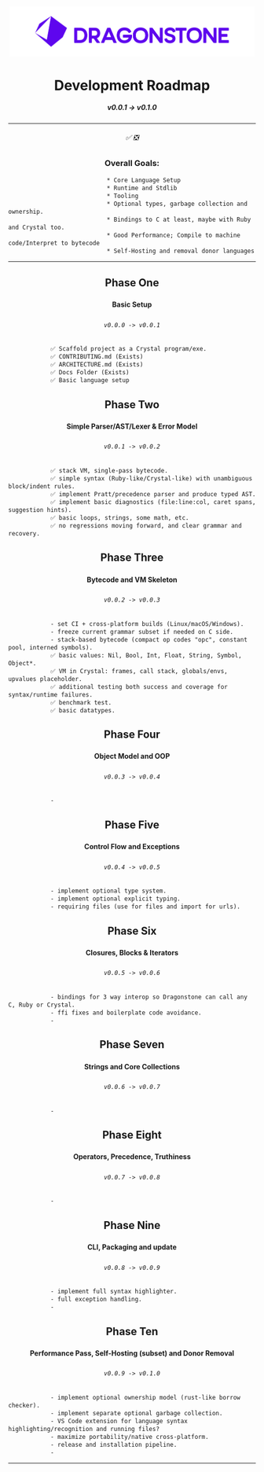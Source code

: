 <p align="center">
    <div align="center">
        <img src="./docs/0_Index/logos/Dragonstone-Logo-Full.png" width="500"/>
    </div>
</p>

<h1 style="text-align:center;">         Development Roadmap             </h1>
<h5 style="text-align:center;">          v0.0.1 -> v0.1.0               </h2>


---

<h6 style="text-align:center;">                ✅ ❎                   </h3>

<h3 style="text-align:center;">         Overall Goals:                  </h3>

```
                            * Core Language Setup
                            * Runtime and Stdlib
                            * Tooling
                            * Optional types, garbage collection and ownership.
                            * Bindings to C at least, maybe with Ruby and Crystal too.
                            * Good Performance; Compile to machine code/Interpret to bytecode
                            * Self-Hosting and removal donor languages
```

---

###     <h2 style="text-align:center;">         Phase One
#####   <h4 style="text-align:center;">         Basic Setup
#####   <h6 style="text-align:center;">         `v0.0.0 -> v0.0.1`

```
            ✅ Scaffold project as a Crystal program/exe.
            ✅ CONTRIBUTING.md (Exists)
            ✅ ARCHITECTURE.md (Exists)
            ✅ Docs Folder (Exists)
            ✅ Basic language setup
```

###     <h2 style="text-align:center;">         Phase Two
#####   <h4 style="text-align:center;">         Simple Parser/AST/Lexer & Error Model
#####   <h6 style="text-align:center;">         `v0.0.1 -> v0.0.2`

```
            ✅ stack VM, single-pass bytecode.
            ✅ simple syntax (Ruby-like/Crystal-like) with unambiguous block/indent rules.
            ✅ implement Pratt/precedence parser and produce typed AST.
            ✅ implement basic diagnostics (file:line:col, caret spans, suggestion hints).
            ✅ basic loops, strings, some math, etc.
            ✅ no regressions moving forward, and clear grammar and recovery. 
```

###     <h2 style="text-align:center;">         Phase Three
#####   <h4 style="text-align:center;">         Bytecode and VM Skeleton
#####   <h6 style="text-align:center;">         `v0.0.2 -> v0.0.3`

```
            - set CI + cross-platform builds (Linux/macOS/Windows).
            - freeze current grammar subset if needed on C side.
            - stack-based bytecode (compact op codes "opc", constant pool, interned symbols).
            ✅ basic values: Nil, Bool, Int, Float, String, Symbol, Object*.
            ✅ VM in Crystal: frames, call stack, globals/envs, upvalues placeholder.
            ✅ additional testing both success and coverage for syntax/runtime failures.
            ✅ benchmark test.
            ✅ basic datatypes.
```

###     <h2 style="text-align:center;">         Phase Four
#####   <h4 style="text-align:center;">         Object Model and OOP
#####   <h6 style="text-align:center;">         `v0.0.3 -> v0.0.4`

```
            - 
```

###     <h2 style="text-align:center;">         Phase Five
#####   <h4 style="text-align:center;">         Control Flow and Exceptions
#####   <h6 style="text-align:center;">         `v0.0.4 -> v0.0.5`

```
            - implement optional type system.
            - implement optional explicit typing.
            - requiring files (use for files and import for urls).
```

###     <h2 style="text-align:center;">         Phase Six
#####   <h4 style="text-align:center;">         Closures, Blocks & Iterators
#####   <h6 style="text-align:center;">         `v0.0.5 -> v0.0.6`

```
            - bindings for 3 way interop so Dragonstone can call any C, Ruby or Crystal.
            - ffi fixes and boilerplate code avoidance.
            - 
```

###     <h2 style="text-align:center;">         Phase Seven
#####   <h4 style="text-align:center;">         Strings and Core Collections
#####   <h6 style="text-align:center;">         `v0.0.6 -> v0.0.7`

```
            - 
```

###     <h2 style="text-align:center;">         Phase Eight
#####   <h4 style="text-align:center;">         Operators, Precedence, Truthiness
#####   <h6 style="text-align:center;">         `v0.0.7 -> v0.0.8`

```
            - 
```

###     <h2 style="text-align:center;">         Phase Nine
#####   <h4 style="text-align:center;">         CLI, Packaging and update
#####   <h6 style="text-align:center;">         `v0.0.8 -> v0.0.9`

```
            - implement full syntax highlighter.
            - full exception handling.
            - 
```

###     <h2 style="text-align:center;">         Phase Ten
#####   <h4 style="text-align:center;">         Performance Pass, Self-Hosting (subset) and Donor Removal
#####   <h6 style="text-align:center;">         `v0.0.9 -> v0.1.0`

```
            - implement optional ownership model (rust-like borrow checker).
            - implement separate optional garbage collection.
            - VS Code extension for language syntax highlighting/recognition and running files?
            - maximize portability/native cross-platform.
            - release and installation pipeline.
            - 
```

---